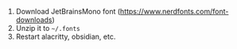 1. Download JetBrainsMono font (https://www.nerdfonts.com/font-downloads)
2. Unzip it to `~/.fonts`
3. Restart alacritty, obsidian, etc.